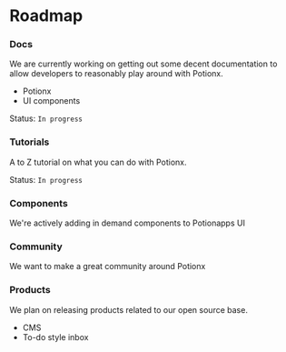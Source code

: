 # Roadmap

### Docs

We are currently working on getting out some decent documentation to allow developers to reasonably play around with Potionx.
- Potionx
- UI components

Status: ```In progress```

### Tutorials

A to Z tutorial on what you can do with Potionx.

Status: ```In progress```

### Components

We're actively adding in demand components to Potionapps UI

### Community

We want to make a great community around Potionx

### Products

We plan on releasing products related to our open source base.
- CMS
- To-do style inbox